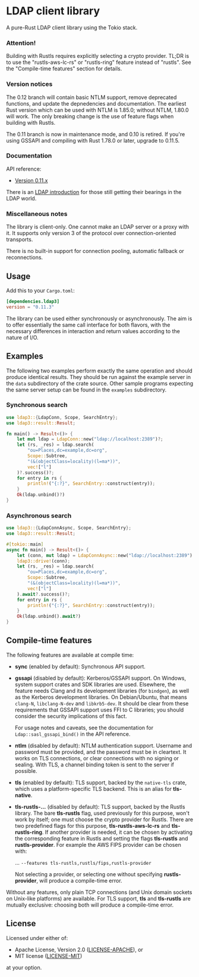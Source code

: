 # LDAP client library

A pure-Rust LDAP client library using the Tokio stack.

### Attention!

Building with Rustls requires explicitly selecting a crypto provider. TL;DR is
to use the "rustls-aws-lc-rs" or "rustls-ring" feature instead of "rustls". See
the "Compile-time features" section for details.

### Version notices

The 0.12 branch will contain basic NTLM support, remove deprecated functions,
and update the depnedencies and documentation. The earliest Rust version which
can be used with NTLM is 1.85.0; without NTLM, 1.80.0 will work. The only
breaking change is the use of feature flags when building with Rustls.

The 0.11 branch is now in maintenance mode, and 0.10 is retired. If you're
using GSSAPI and compiling with Rust 1.78.0 or later, upgrade to 0.11.5.

### Documentation

API reference:

- [Version 0.11.x](https://docs.rs/ldap3/0.11.3/ldap3/)

There is an [LDAP introduction](https://github.com/inejge/ldap3/blob/27a247c8a6e4e2c86f664f4280c4c6499f0e9fe5/LDAP-primer.md)
for those still getting their bearings in the LDAP world.

### Miscellaneous notes

The library is client-only. One cannot make an LDAP server or a proxy with it.
It supports only version 3 of the protocol over connection-oriented transports.

There is no built-in support for connection pooling, automatic fallback or
reconnections.

## Usage

Add this to your `Cargo.toml`:

```toml
[dependencies.ldap3]
version = "0.11.3"
```

The library can be used either synchronously or asynchronously. The aim is to
offer essentially the same call interface for both flavors, with the necessary
differences in interaction and return values according to the nature of I/O.

## Examples

The following two examples perform exactly the same operation and should produce identical
results. They should be run against the example server in the `data` subdirectory of the crate source.
Other sample programs expecting the same server setup can be found in the `examples` subdirectory.

### Synchronous search

```rust
use ldap3::{LdapConn, Scope, SearchEntry};
use ldap3::result::Result;

fn main() -> Result<()> {
    let mut ldap = LdapConn::new("ldap://localhost:2389")?;
    let (rs, _res) = ldap.search(
        "ou=Places,dc=example,dc=org",
        Scope::Subtree,
        "(&(objectClass=locality)(l=ma*))",
        vec!["l"]
    )?.success()?;
    for entry in rs {
        println!("{:?}", SearchEntry::construct(entry));
    }
    Ok(ldap.unbind()?)
}
```

### Asynchronous search

```rust
use ldap3::{LdapConnAsync, Scope, SearchEntry};
use ldap3::result::Result;

#[tokio::main]
async fn main() -> Result<()> {
    let (conn, mut ldap) = LdapConnAsync::new("ldap://localhost:2389").await?;
    ldap3::drive!(conn);
    let (rs, _res) = ldap.search(
        "ou=Places,dc=example,dc=org",
        Scope::Subtree,
        "(&(objectClass=locality)(l=ma*))",
        vec!["l"]
    ).await?.success()?;
    for entry in rs {
        println!("{:?}", SearchEntry::construct(entry));
    }
    Ok(ldap.unbind().await?)
}
```

## Compile-time features

The following features are available at compile time:

* __sync__ (enabled by default): Synchronous API support.

* __gssapi__ (disabled by default): Kerberos/GSSAPI support. On Windows, system support
  crates and SDK libraries are used. Elsewhere, the feature needs Clang and its development
  libraries (for `bindgen`), as well as the Kerberos development libraries. On Debian/Ubuntu,
  that means `clang-N`, `libclang-N-dev` and `libkrb5-dev`. It should be clear from these
  requirements that GSSAPI support uses FFI to C libraries; you should consider the security
  implications of this fact.

  For usage notes and caveats, see the documentation for `Ldap::sasl_gssapi_bind()` in
  the API reference.

* __ntlm__ (disabled by default): NTLM authentication support. Username and password must
  be provided, and the password must be in cleartext. It works on TLS connections, or clear
  connections with no signing or sealing. With TLS, a channel binding token is sent to the
  server if possible.

* __tls__ (enabled by default): TLS support, backed by the `native-tls` crate, which uses
  a platform-specific TLS backend. This is an alias for __tls-native__.

* __tls-rustls-...__ (disabled by default): TLS support, backed by the Rustls library. The
  bare __tls-rustls__ flag, used previously for this purpose, won't work by itself; one
  must choose the crypto provider for Rustls. There are two predefined flags for this
  purpose, __tls-rustls-aws-lc-rs__ and __tls-rustls-ring__. If another provider is
  needed, it can be chosen by activating the corresponding feature in Rustls and setting
  the flags __tls-rustls__ and __rustls-provider__. For example the AWS FIPS provider can
  be chosen with:

  ... `--features tls-rustls,rustls/fips,rustls-provider`

  Not selecting a provider, or selecting one without specifying __rustls-provider__, will
  produce a compile-time error.

Without any features, only plain TCP connections (and Unix domain sockets on Unix-like
platforms) are available. For TLS support, __tls__ and __tls-rustls__ are mutually
exclusive: choosing both will produce a compile-time error.

## License

Licensed under either of:

 * Apache License, Version 2.0 ([LICENSE-APACHE](LICENSE-APACHE)), or
 * MIT license ([LICENSE-MIT](LICENSE-MIT))

at your option.

